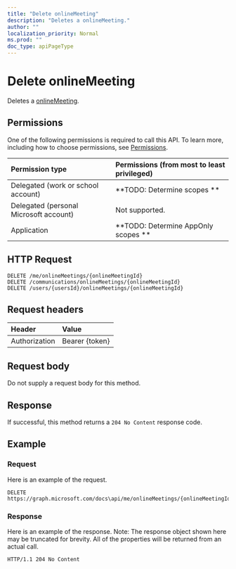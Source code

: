 ```yaml
---
title: "Delete onlineMeeting"
description: "Deletes a onlineMeeting."
author: ""
localization_priority: Normal
ms.prod: ""
doc_type: apiPageType
---
```


# Delete onlineMeeting

Deletes a [onlineMeeting](../resources/onlinemeeting.md).

## Permissions
One of the following permissions is required to call this API. To learn more, including how to choose permissions, see [Permissions](/concepts/permissions-reference.md).

|Permission type|Permissions (from most to least privileged)|
|:---|:---|
|Delegated (work or school account)|**TODO: Determine scopes **|
|Delegated (personal Microsoft account)|Not supported.|
|Application|**TODO: Determine AppOnly scopes **|

## HTTP Request
<!-- {
  "blockType": "ignored"
}
-->
``` http
DELETE /me/onlineMeetings/{onlineMeetingId}
DELETE /communications/onlineMeetings/{onlineMeetingId}
DELETE /users/{usersId}/onlineMeetings/{onlineMeetingId}
```

## Request headers
|Header|Value|
|:---|:---|
|Authorization|Bearer {token}|

## Request body
Do not supply a request body for this method.

## Response
If successful, this method returns a `204 No Content` response code.

## Example

### Request
Here is an example of the request.
<!-- {
  "blockType": "request",
  "name": "delete_onlinemeeting"
}
-->
``` http
DELETE https://graph.microsoft.com/docs\api/me/onlineMeetings/{onlineMeetingId}
```

### Response
Here is an example of the response. Note: The response object shown here may be truncated for brevity. All of the properties will be returned from an actual call.
<!-- {
  "blockType": "response",
  "truncated": true
}
-->
``` http
HTTP/1.1 204 No Content
```

